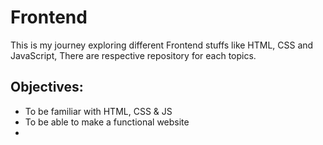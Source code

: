 # Frontend
This is my journey exploring different Frontend stuffs like HTML, CSS and JavaScript, There are respective repository for each topics.
## Objectives:
<ul>
<li>To be familiar with HTML, CSS & JS</li>
<li>To be able to make a functional website</li>
<li></li>
</ul>